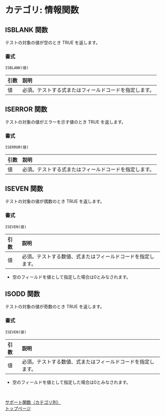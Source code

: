 # カテゴリ: 情報関数

## ISBLANK 関数

テストの対象の値が空のとき TRUE を返します。

### 書式

    ISBLANK(値)

| 引数       | 説明         |
|:-----------|:------------|
|値          |必須。テストする式またはフィールドコードを指定します。|

## ISERROR 関数

テストの対象の値がエラーを示す値のとき TRUE を返します。

### 書式

    ISERROR(値)

| 引数       | 説明         |
|:-----------|:------------|
|値          |必須。テストする式またはフィールドコードを指定します。|

## ISEVEN 関数

テストの対象の値が偶数のとき TRUE を返します。

### 書式

    ISEVEN(値)

| 引数       | 説明         |
|:-----------|:------------|
|値          |必須。テストする数値、式またはフィールドコードを指定します。|

* 空のフィールドを値として指定した場合は0とみなされます。

## ISODD 関数

テストの対象の値が奇数のとき TRUE を返します。

### 書式

    ISEVEN(値)

| 引数       | 説明         |
|:-----------|:------------|
|値          |必須。テストする数値、式またはフィールドコードを指定します。|

* 空のフィールドを値として指定した場合は0とみなされます。

<br />

[サポート関数（カテゴリ別）](categoly-list.md)  
[トップページ](index.md)
